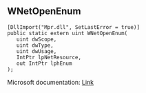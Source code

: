 ## WNetOpenEnum

```
[DllImport("Mpr.dll", SetLastError = true)]
public static extern uint WNetOpenEnum(
   uint dwScope,
   uint dwType,
   uint dwUsage,
   IntPtr lpNetResource,
   out IntPtr lphEnum
);
```

Microsoft documentation: [Link](https://docs.microsoft.com/en-us/windows/win32/api/winnetwk/nf-winnetwk-wnetopenenuma)
